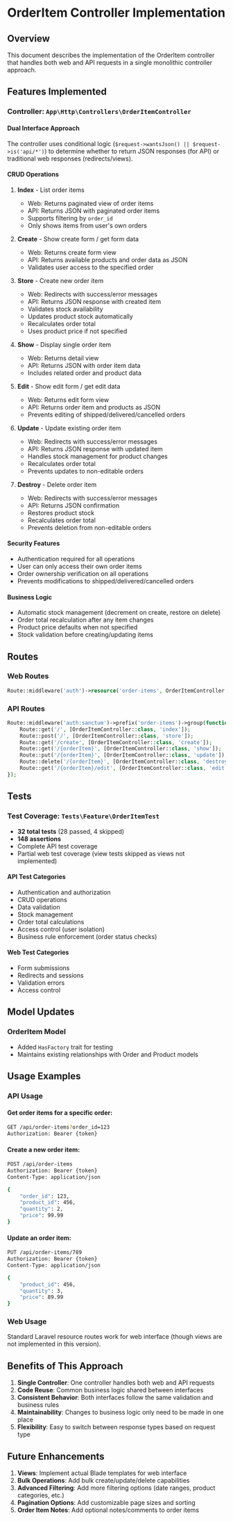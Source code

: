 # OrderItem Controller Implementation

## Overview
This document describes the implementation of the OrderItem controller that handles both web and API requests in a single monolithic controller approach.

## Features Implemented

### Controller: `App\Http\Controllers\OrderItemController`

#### Dual Interface Approach
The controller uses conditional logic (`$request->wantsJson() || $request->is('api/*')`) to determine whether to return JSON responses (for API) or traditional web responses (redirects/views).

#### CRUD Operations

1. **Index** - List order items
   - Web: Returns paginated view of order items
   - API: Returns JSON with paginated order items
   - Supports filtering by `order_id`
   - Only shows items from user's own orders

2. **Create** - Show create form / get form data
   - Web: Returns create form view
   - API: Returns available products and order data as JSON
   - Validates user access to the specified order

3. **Store** - Create new order item
   - Web: Redirects with success/error messages
   - API: Returns JSON response with created item
   - Validates stock availability
   - Updates product stock automatically
   - Recalculates order total
   - Uses product price if not specified

4. **Show** - Display single order item
   - Web: Returns detail view
   - API: Returns JSON with order item data
   - Includes related order and product data

5. **Edit** - Show edit form / get edit data
   - Web: Returns edit form view
   - API: Returns order item and products as JSON
   - Prevents editing of shipped/delivered/cancelled orders

6. **Update** - Update existing order item
   - Web: Redirects with success/error messages
   - API: Returns JSON response with updated item
   - Handles stock management for product changes
   - Recalculates order total
   - Prevents updates to non-editable orders

7. **Destroy** - Delete order item
   - Web: Redirects with success/error messages
   - API: Returns JSON confirmation
   - Restores product stock
   - Recalculates order total
   - Prevents deletion from non-editable orders

#### Security Features
- Authentication required for all operations
- User can only access their own order items
- Order ownership verification on all operations
- Prevents modifications to shipped/delivered/cancelled orders

#### Business Logic
- Automatic stock management (decrement on create, restore on delete)
- Order total recalculation after any item changes
- Product price defaults when not specified
- Stock validation before creating/updating items

## Routes

### Web Routes
```php
Route::middleware('auth')->resource('order-items', OrderItemController::class);
```

### API Routes
```php
Route::middleware('auth:sanctum')->prefix('order-items')->group(function () {
    Route::get('/', [OrderItemController::class, 'index']);
    Route::post('/', [OrderItemController::class, 'store']);
    Route::get('/create', [OrderItemController::class, 'create']);
    Route::get('/{orderItem}', [OrderItemController::class, 'show']);
    Route::put('/{orderItem}', [OrderItemController::class, 'update']);
    Route::delete('/{orderItem}', [OrderItemController::class, 'destroy']);
    Route::get('/{orderItem}/edit', [OrderItemController::class, 'edit']);
});
```

## Tests

### Test Coverage: `Tests\Feature\OrderItemTest`
- **32 total tests** (28 passed, 4 skipped)
- **148 assertions**
- Complete API test coverage
- Partial web test coverage (view tests skipped as views not implemented)

#### API Test Categories
- Authentication and authorization
- CRUD operations
- Data validation
- Stock management
- Order total calculations
- Access control (user isolation)
- Business rule enforcement (order status checks)

#### Web Test Categories
- Form submissions
- Redirects and sessions
- Validation errors
- Access control

## Model Updates

### OrderItem Model
- Added `HasFactory` trait for testing
- Maintains existing relationships with Order and Product models

## Usage Examples

### API Usage

#### Get order items for a specific order:
```bash
GET /api/order-items?order_id=123
Authorization: Bearer {token}
```

#### Create a new order item:
```bash
POST /api/order-items
Authorization: Bearer {token}
Content-Type: application/json

{
    "order_id": 123,
    "product_id": 456,
    "quantity": 2,
    "price": 99.99
}
```

#### Update an order item:
```bash
PUT /api/order-items/789
Authorization: Bearer {token}
Content-Type: application/json

{
    "product_id": 456,
    "quantity": 3,
    "price": 89.99
}
```

### Web Usage
Standard Laravel resource routes work for web interface (though views are not implemented in this version).

## Benefits of This Approach

1. **Single Controller**: One controller handles both web and API requests
2. **Code Reuse**: Common business logic shared between interfaces
3. **Consistent Behavior**: Both interfaces follow the same validation and business rules
4. **Maintainability**: Changes to business logic only need to be made in one place
5. **Flexibility**: Easy to switch between response types based on request type

## Future Enhancements

1. **Views**: Implement actual Blade templates for web interface
2. **Bulk Operations**: Add bulk create/update/delete capabilities
3. **Advanced Filtering**: Add more filtering options (date ranges, product categories, etc.)
4. **Pagination Options**: Add customizable page sizes and sorting
5. **Order Item Notes**: Add optional notes/comments to order items
